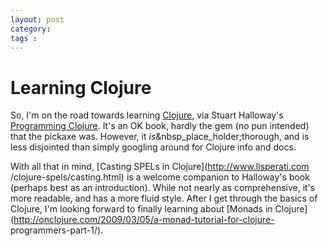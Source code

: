 ```yaml
---
layout: post
category: 
tags : 
---
```



# Learning Clojure

So, I'm on the road towards learning [Clojure](http://www.clojure.org), via
Stuart Halloway's [Programming
Clojure](http://www.pragprog.com/titles/shcloj). It's an OK book, hardly the
gem (no pun intended) that the pickaxe was. However, it
_is_&nbsp_place_holder;thorough, and is less disjointed than simply googling
around for Clojure info and docs.

With all that in mind, [Casting SPELs in Clojure](http://www.lisperati.com
/clojure-spels/casting.html) is a welcome companion to Halloway's book
(perhaps best as an introduction). While not nearly as comprehensive, it's
more readable, and has a more fluid style. After I get through the basics of
Clojure, I'm looking forward to finally learning about [Monads in
Clojure](http://onclojure.com/2009/03/05/a-monad-tutorial-for-clojure-
programmers-part-1/).

